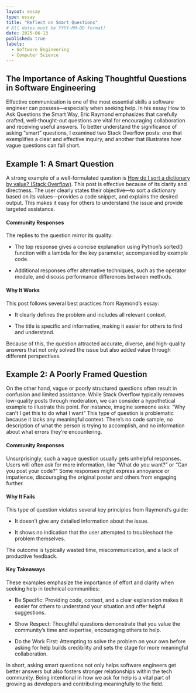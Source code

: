 ```yaml
---
layout: essay
type: essay
title: "Reflect on Smart Questions"
# All dates must be YYYY-MM-DD format!
date: 2025-06-13
published: true
labels:
  - Software Engineering
  - Computer Science
---
```


## The Importance of Asking Thoughtful Questions in Software Engineering

Effective communication is one of the most essential skills a software engineer can possess—especially when seeking help. In his essay How to Ask Questions the Smart Way, Eric Raymond emphasizes that carefully crafted, well-thought-out questions are vital for encouraging collaboration and receiving useful answers. To better understand the significance of asking “smart” questions, I examined two Stack Overflow posts: one that exemplifies a clear and effective inquiry, and another that illustrates how vague questions can fall short.

## Example 1: A Smart Question
A strong example of a well-formulated question is [How do I sort a dictionary by value? (Stack Overflow)](https://stackoverflow.com/questions/613183/how-do-i-sort-a-dictionary-by-value). This post is effective because of its clarity and directness. The user clearly states their objective—to sort a dictionary based on its values—provides a code snippet, and explains the desired output. This makes it easy for others to understand the issue and provide targeted assistance.

#### Community Responses
The replies to the question mirror its quality:

- The top response gives a concise explanation using Python’s sorted() function with a lambda for the key parameter, accompanied by example code.

- Additional responses offer alternative techniques, such as the operator module, and discuss performance differences between methods.

#### Why It Works
This post follows several best practices from Raymond’s essay:

- It clearly defines the problem and includes all relevant context.

- The title is specific and informative, making it easier for others to find and understand.

Because of this, the question attracted accurate, diverse, and high-quality answers that not only solved the issue but also added value through different perspectives.


## Example 2: A Poorly Framed Question

On the other hand, vague or poorly structured questions often result in confusion and limited assistance. While Stack Overflow typically removes low-quality posts through moderation, we can consider a hypothetical example to illustrate this point. For instance, imagine someone asks: “Why can't I get this to do what I want” This type of question is problematic because it lacks any meaningful context. There’s no code sample, no description of what the person is trying to accomplish, and no information about what errors they’re encountering.

#### Community Responses
Unsurprisingly, such a vague question usually gets unhelpful responses. Users will often ask for more information, like “What do you want?” or “Can you post your code?” Some responses might express annoyance or impatience, discouraging the original poster and others from engaging further.

#### Why It Fails
This type of question violates several key principles from Raymond’s guide:

- It doesn’t give any detailed information about the issue.

- It shows no indication that the user attempted to troubleshoot the problem themselves.

The outcome is typically wasted time, miscommunication, and a lack of productive feedback.

#### Key Takeaways
These examples emphasize the importance of effort and clarity when seeking help in technical communities:

- Be Specific: Providing code, context, and a clear explanation makes it easier for others to understand your situation and offer helpful suggestions.

- Show Respect: Thoughtful questions demonstrate that you value the community’s time and expertise, encouraging others to help.

- Do the Work First: Attempting to solve the problem on your own before asking for help builds credibility and sets the stage for more meaningful collaboration.

In short, asking smart questions not only helps software engineers get better answers but also fosters stronger relationships within the tech community. Being intentional in how we ask for help is a vital part of growing as developers and contributing meaningfully to the field.
